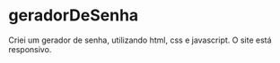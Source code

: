 # geradorDeSenha
 Criei um gerador de senha, utilizando html, css e javascript. O site está responsivo. 
